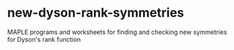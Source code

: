 # new-dyson-rank-symmetries
MAPLE programs and worksheets for finding and checking new symmetries for
Dyson's rank function

